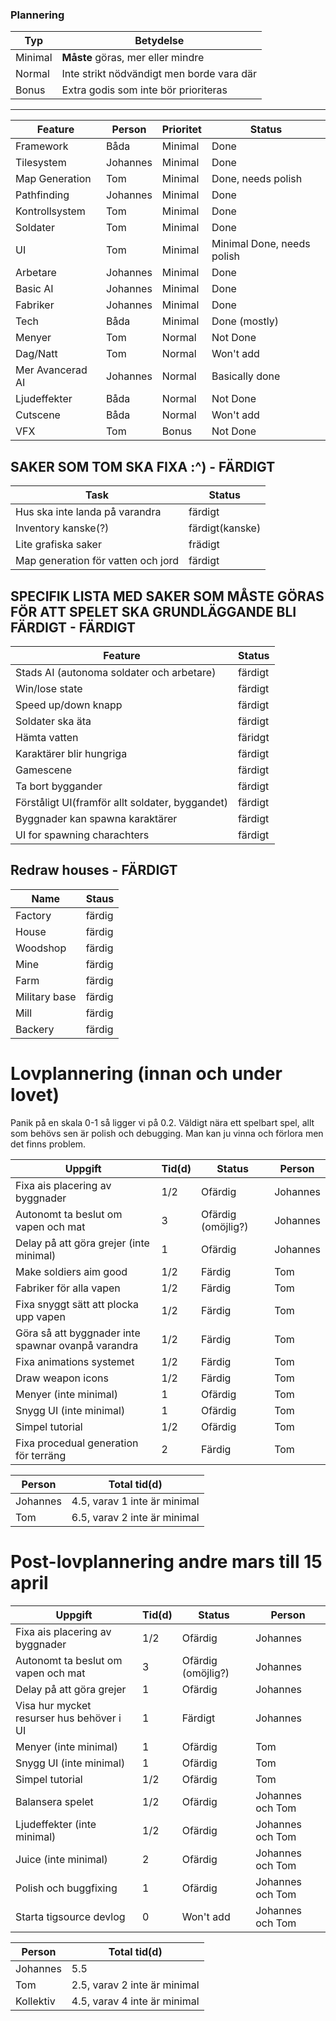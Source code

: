 ### Plannering

Typ | Betydelse
---|---
Minimal | **Måste** göras, mer eller mindre
Normal  | Inte strikt nödvändigt men borde vara där
Bonus   | Extra godis som inte bör prioriteras

---

Feature | Person | Prioritet | Status
--------|-------|-------------|------
Framework | Båda | Minimal | Done
Tilesystem | Johannes | Minimal | Done
Map Generation | Tom | Minimal |  Done, needs polish
Pathfinding | Johannes | Minimal | Done
Kontrollsystem | Tom | Minimal | Done
Soldater | Tom | Minimal | Done
UI | Tom | Minimal | Minimal Done, needs polish
Arbetare | Johannes | Minimal | Done
Basic AI | Johannes | Minimal | Done
Fabriker | Johannes | Minimal | Done
Tech | Båda | Minimal | Done (mostly)
Menyer | Tom | Normal | Not Done
Dag/Natt | Tom | Normal | Won't add
Mer Avancerad AI | Johannes | Normal | Basically done
Ljudeffekter | Båda | Normal | Not Done
Cutscene | Båda | Normal | Won't add
VFX | Tom | Bonus | Not Done

## SAKER SOM TOM SKA FIXA :^) - __FÄRDIGT__

Task | Status
-----|-------
Hus ska inte landa på varandra | färdigt
Inventory kanske(?) | färdigt(kanske)
Lite grafiska saker | frädigt
Map generation för vatten och jord | färdigt

## SPECIFIK LISTA MED SAKER SOM MÅSTE GÖRAS FÖR ATT SPELET SKA GRUNDLÄGGANDE BLI FÄRDIGT - __FÄRDIGT__

Feature| Status
-------|-------
Stads AI (autonoma soldater och arbetare) | färdigt
Win/lose state | färdigt
Speed up/down knapp | färdigt
Soldater ska äta | färdigt
Hämta vatten | färidgt
Karaktärer blir hungriga | färdigt
Gamescene | färdigt
Ta bort byggander | färdigt
Förståligt UI(framför allt soldater, byggandet) | färdigt
Byggnader kan spawna karaktärer | färdigt
UI for spawning charachters | färdigt

## Redraw houses - __FÄRDIGT__

Name | Staus
-----|------
Factory | färdig
House | färdig
Woodshop | färdig
Mine | färdig
Farm | färdig
Military base | färdig
Mill | färdig
Backery | färdig

# Lovplannering (innan och under lovet)

Panik på en skala 0-1 så ligger vi på 0.2. Väldigt nära ett spelbart spel, allt som behövs sen är polish och debugging. Man kan ju vinna och förlora men det finns problem.

Uppgift | Tid(d) | Status | Person
--------|-----|--------|-------
Fixa ais placering av byggnader| 1/2 | Ofärdig | Johannes
Autonomt ta beslut om vapen och mat | 3 | Ofärdig (omöjlig?) | Johannes
Delay på att göra grejer (inte minimal) | 1 | Ofärdig | Johannes
Make soldiers aim good | 1/2 | Färdig | Tom
Fabriker för alla vapen | 1/2 | Färdig | Tom
Fixa snyggt sätt att plocka upp vapen | 1/2 | Färdig | Tom
Göra så att byggnader inte spawnar ovanpå varandra | 1/2 | Färdig | Tom
Fixa animations systemet | 1/2 | Färdig | Tom
Draw weapon icons | 1/2 | Färdig | Tom
Menyer (inte minimal) | 1 | Ofärdig | Tom
Snygg UI (inte minimal) | 1 | Ofärdig | Tom
Simpel tutorial | 1/2 | Ofärdig | Tom
Fixa procedual generation för terräng | 2 | Färdig | Tom

Person | Total tid(d)
-------|-------------
Johannes | 4.5, varav 1 inte är minimal
Tom | 6.5, varav 2 inte är minimal

# Post-lovplannering andre mars till 15 april

Uppgift | Tid(d) | Status | Person
--------|-----|--------|-------
Fixa ais placering av byggnader| 1/2 | Ofärdig | Johannes
Autonomt ta beslut om vapen och mat | 3 | Ofärdig (omöjlig?) | Johannes
Delay på att göra grejer | 1 | Ofärdig | Johannes
Visa hur mycket resurser hus behöver i UI | 1 | Färdigt | Johannes
Menyer (inte minimal) | 1 | Ofärdig | Tom
Snygg UI (inte minimal) | 1 | Ofärdig | Tom
Simpel tutorial | 1/2 | Ofärdig | Tom
Balansera spelet | 1/2 | Ofärdig | Johannes och Tom
Ljudeffekter (inte minimal) | 1/2 | Ofärdig | Johannes och Tom
Juice (inte minimal) | 2 | Ofärdig | Johannes och Tom
Polish och buggfixing | 1 | Ofärdig | Johannes och Tom
Starta tigsource devlog | 0 | Won't add | Johannes och Tom

Person | Total tid(d)
-------|-------------
Johannes | 5.5
Tom | 2.5, varav 2 inte är minimal
Kollektiv | 4.5, varav 4 inte är minimal

